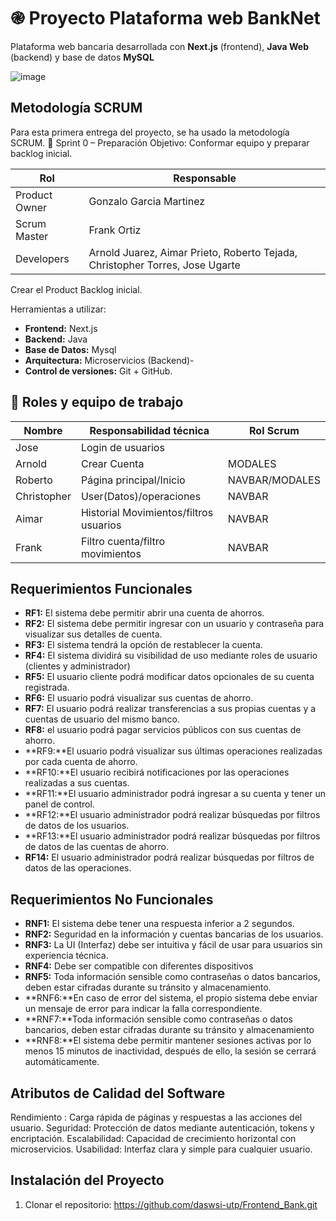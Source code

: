 # ֎ Proyecto Plataforma web BankNet

Plataforma web bancaria desarrollada con **Next.js** (frontend), **Java Web** (backend) y base de datos **MySQL**

![image](https://github.com/user-attachments/assets/1f28e5de-5af2-406d-9753-091eecc9d790)

## Metodología SCRUM
Para esta primera entrega del proyecto, se ha usado la metodología SCRUM.
📅 Sprint 0 – Preparación 
Objetivo: Conformar equipo y preparar backlog inicial.

| Rol | Responsable |
|-----|-------------|
|Product Owner| Gonzalo Garcia Martinez |
|Scrum Master| Frank Ortiz  |
|Developers| Arnold Juarez, Aimar Prieto, Roberto Tejada, Christopher Torres, Jose Ugarte|

Crear el Product Backlog inicial.

Herramientas a utilizar:
- **Frontend:** Next.js 
- **Backend:** Java
- **Base de Datos:** Mysql
- **Arquitectura:** Microservicios (Backend)- 
- **Control de versiones:** Git + GitHub.

## 👥 Roles y equipo de trabajo 

| Nombre   | Responsabilidad técnica           | Rol Scrum      |
|----------|------------------------------------|----------------|
| Jose    | Login de usuarios                  |			 |
| Arnold     |Crear Cuenta		 | MODALES      |
| Roberto | Página principal/Inicio                 | NAVBAR/MODALES      |
| Christopher   | User(Datos)/operaciones               | NAVBAR      |
| Aimar   | Historial Movimientos/filtros usuarios   | NAVBAR      |
| Frank    | Filtro cuenta/filtro movimientos	| NAVBAR      |



## Requerimientos Funcionales

- **RF1:** El sistema debe permitir abrir una cuenta de ahorros.
- **RF2:** El sistema debe permitir ingresar con un usuario y contraseña para visualizar sus detalles de cuenta.
- **RF3:** El sistema tendrá la opción de restablecer la cuenta.
- **RF4:** El sistema dividirá su visibilidad de uso mediante roles de usuario (clientes y administrador)
- **RF5:** El usuario cliente podrá modificar datos opcionales de su cuenta registrada.
- **RF6:** El usuario podrá visualizar sus cuentas de ahorro.
- **RF7:** El usuario podrá realizar transferencias a sus propias cuentas y a cuentas de usuario del mismo banco.
- **RF8:** el usuario podrá pagar servicios públicos con sus cuentas de ahorro.
- **RF9:**El usuario podrá visualizar sus últimas operaciones realizadas por cada cuenta de ahorro.
- **RF10:**El usuario recibirá notificaciones por las operaciones realizadas a sus cuentas.
- **RF11:**El usuario administrador podrá ingresar a su cuenta y tener un panel de control.
- **RF12:**El usuario administrador podrá realizar búsquedas por filtros de datos de los  usuarios. 
- **RF13:**El usuario administrador podrá realizar búsquedas por filtros de datos de las cuentas de ahorro. 
- **RF14:** El usuario administrador podrá realizar búsquedas por filtros de datos de las operaciones.



## Requerimientos No Funcionales 

- **RNF1:** El sistema debe tener una respuesta inferior a 2 segundos.
- **RNF2:** Seguridad en la información y cuentas bancarias de los usuarios.
- **RNF3:** La UI (Interfaz) debe ser intuitiva y fácil de usar para usuarios sin experiencia técnica.
- **RNF4:** Debe ser compatible con diferentes dispositivos
- **RNF5:** Toda información sensible como contraseñas o datos bancarios, deben estar cifradas durante su tránsito y almacenamiento.
- **RNF6:**En caso de error del sistema, el propio sistema debe enviar un mensaje de error para indicar la falla correspondiente.
- **RNF7:**Toda información sensible como contraseñas o datos bancarios, deben estar cifradas durante su tránsito y almacenamiento
- **RNF8:**El sistema debe permitir mantener sesiones activas por lo menos 15 minutos de inactividad, después de ello, la sesión se cerrará automáticamente.

 
## Atributos de Calidad del Software
 
Rendimiento : Carga rápida de páginas y respuestas a las acciones del usuario.
Seguridad: Protección de datos mediante autenticación, tokens y encriptación.
Escalabilidad: Capacidad de crecimiento horizontal con microservicios.
Usabilidad: Interfaz clara y simple para cualquier usuario.


## Instalación del Proyecto
1. Clonar el repositorio:
https://github.com/daswsi-utp/Frontend_Bank.git

